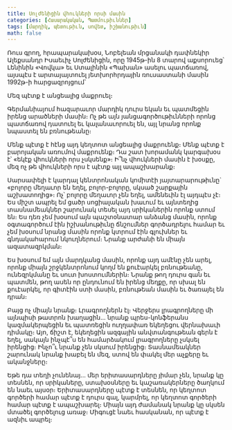 ```yaml
---
title: Սոլժենիցին վհուկների որսի մասին
categories: [Հասարակական, Պատմութիւններ]
tags: [մարդիկ, պետութիւն, սովետ, իշխանութիւն]
math: false
---
```


Ռուս գրող, հրապարակախօս, Նոբելեան մրցանակի դափնեկիր Ալեքսանդր Իսաեւիչ Սոլժենիցին, որը 1945թ-ին 8 տարով աքսորուեց՝ Լենինին «Վովկա» եւ Ստալինին «Պախան» ասելու պատճառով, այսպէս է արտայայտուել յետխորհրդային ռուսաստանի մասին 1992թ-ի հարցազրոյցում`

Մեզ պէտք է անցեալից մաքրուել։

Գերմանիայում հազարաւոր մարդիկ դուրս եկան եւ պատմեցին իրենց արածների մասին։ Ոչ թե այն յանցագործութիւնների որոնց պատճառով դատուել եւ կալանաւորուել են, այլ նրանց որոնք նպաստել են բռնութեանը։

Մենք պէտք է հէնց այդ կեղտոտ անցեալից մաքրուենք։ Մենք պէտք է բարոյական առումով մաքրուենք։ Դա շատ խորամանկ կարգախօս է՝ «եկէք վհուկների որս չսկսենք»։ Ի՞նչ վհուկների մասին է խօսքը, մեզ ոչ թե վհուկների որս է պէտք այլ ապաշխարանք։

Սարսափելի է կարդալ կենտրոնական կոմիտէի յայտարարութիւնը` «բոլորը մեղաւոր են եղել, բոլոր-բոլորը, սկսած շարքային աշխատողից»։ Ոչ՝ բոլորը մեղաւոր չեն եղել, ամենեւին էլ այդպէս չէ։ Ես միշտ ապրել եմ ցածր սոցիալական խաւում եւ այնտեղից տասնամեակներ շարունակ տեսել այդ սրիկաներին որոնք ստում են։ Ես դեռ չեմ խօսում այն պաշտօնատար անձանց մասին, որոնք օգտագործում էին իշխանութիւնը ճնշումներ գործադրելու համար եւ չեմ խօսում նրանց մասին որոնք կտրում էին գլուխներ եւ գնդակահարում նկուղներում։ Նրանք արժանի են միայն ազատազրկման։

Ես խօսում եմ այն մարդկանց մասին, որոնք այդ ամէնը չեն արել, որոնք միայն շրջկենտրոնում կողմ են քուէարկել բռնութեանը, ունեզրկմանը եւ սուտ խոստումներին։ Նրանք թող դուրս գան եւ պատմեն, թող ասեն որ ընդունում են իրենց մեղքը, որ սխալ են քուէարկել, որ գիտէին ստի մասին, բռնութեան մասին եւ ծառայել են դրան։

Բայց ոչ միայն նրանք։ Լրագրողներն էլ։ Վերջերս լրագրողները մի այնպիսի թատրոն խաղացին... նրանք պրես-կոնֆերանս կազմակերպեցին եւ պատռեցին ուղղափառ եկեղեցու վերնախաւի դիմակը։ Այո, ճիշտ է, եկեղեցին ազգային անվտանգութեան գերն է եղել, սակայն ինչպէ՞ս են համարձակում լրագրողները չսկսել իրենցից։ Ինչո՞ւ նրանք չեն սկսում իրենցից։ Տասնամեակներ շարունակ նրանք խաբել են մեզ, ստով են փակել մեր աչքերը եւ ականջները։

Եթե դա տեղի չունենայ... մեր երիտասարդները յիմար չեն, նրանք կը տեսնեն, որ սրիկաները, ստախօսները եւ կաշառակերները ծաղկում են նաեւ այսօր։ Երիտասարդները պէտք է տեսնեն, որ կեղտոտ գործերի համար պէտք է դուրս գալ, կարմրել, որ կեղտոտ գործերի համար պէտք է ապաշխարել։ Միայն այդ ժամանակ նրանք կը սկսեն մտածել գործելուց առաջ։ Միգուցէ նաեւ հասկանան, որ պէտք է ազնիւ ապրել։
